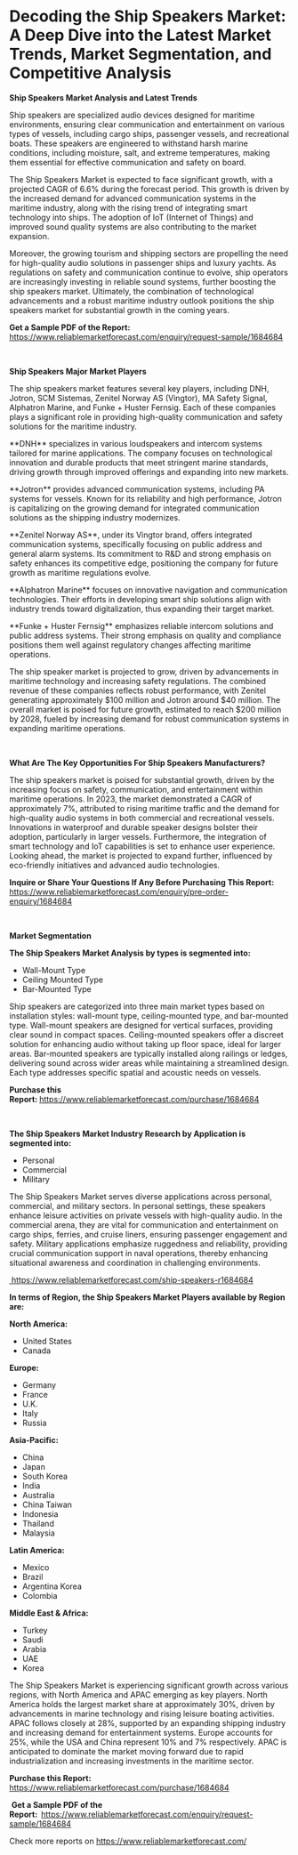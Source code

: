<p><h1>Decoding the Ship Speakers Market: A Deep Dive into the Latest Market Trends, Market Segmentation, and Competitive Analysis</h1></p><p><strong>Ship Speakers Market Analysis and Latest Trends</strong></p>
<p><p>Ship speakers are specialized audio devices designed for maritime environments, ensuring clear communication and entertainment on various types of vessels, including cargo ships, passenger vessels, and recreational boats. These speakers are engineered to withstand harsh marine conditions, including moisture, salt, and extreme temperatures, making them essential for effective communication and safety on board.</p><p>The Ship Speakers Market is expected to face significant growth, with a projected CAGR of 6.6% during the forecast period. This growth is driven by the increased demand for advanced communication systems in the maritime industry, along with the rising trend of integrating smart technology into ships. The adoption of IoT (Internet of Things) and improved sound quality systems are also contributing to the market expansion. </p><p>Moreover, the growing tourism and shipping sectors are propelling the need for high-quality audio solutions in passenger ships and luxury yachts. As regulations on safety and communication continue to evolve, ship operators are increasingly investing in reliable sound systems, further boosting the ship speakers market. Ultimately, the combination of technological advancements and a robust maritime industry outlook positions the ship speakers market for substantial growth in the coming years.</p></p>
<p><strong>Get a Sample PDF of the Report:&nbsp;</strong> <a href="https://www.reliablemarketforecast.com/enquiry/request-sample/1684684?utm_campaign=2618&utm_medium=2&utm_source=Github&utm_content=ia&utm_term=19022025&utm_id=ship-speakers">https://www.reliablemarketforecast.com/enquiry/request-sample/1684684</a></p>
<p>&nbsp;</p>
<p><strong>Ship Speakers Major Market Players</strong></p>
<p><p>The ship speakers market features several key players, including DNH, Jotron, SCM Sistemas, Zenitel Norway AS (Vingtor), MA Safety Signal, Alphatron Marine, and Funke + Huster Fernsig. Each of these companies plays a significant role in providing high-quality communication and safety solutions for the maritime industry.</p><p>**DNH** specializes in various loudspeakers and intercom systems tailored for marine applications. The company focuses on technological innovation and durable products that meet stringent marine standards, driving growth through improved offerings and expanding into new markets.</p><p>**Jotron** provides advanced communication systems, including PA systems for vessels. Known for its reliability and high performance, Jotron is capitalizing on the growing demand for integrated communication solutions as the shipping industry modernizes.</p><p>**Zenitel Norway AS**, under its Vingtor brand, offers integrated communication systems, specifically focusing on public address and general alarm systems. Its commitment to R&D and strong emphasis on safety enhances its competitive edge, positioning the company for future growth as maritime regulations evolve.</p><p>**Alphatron Marine** focuses on innovative navigation and communication technologies. Their efforts in developing smart ship solutions align with industry trends toward digitalization, thus expanding their target market.</p><p>**Funke + Huster Fernsig** emphasizes reliable intercom solutions and public address systems. Their strong emphasis on quality and compliance positions them well against regulatory changes affecting maritime operations.</p><p>The ship speaker market is projected to grow, driven by advancements in maritime technology and increasing safety regulations. The combined revenue of these companies reflects robust performance, with Zenitel generating approximately $100 million and Jotron around $40 million. The overall market is poised for future growth, estimated to reach $200 million by 2028, fueled by increasing demand for robust communication systems in expanding maritime operations.</p></p>
<p>&nbsp;</p>
<p><strong>What Are The Key Opportunities For Ship Speakers Manufacturers?</strong></p>
<p><p>The ship speakers market is poised for substantial growth, driven by the increasing focus on safety, communication, and entertainment within maritime operations. In 2023, the market demonstrated a CAGR of approximately 7%, attributed to rising maritime traffic and the demand for high-quality audio systems in both commercial and recreational vessels. Innovations in waterproof and durable speaker designs bolster their adoption, particularly in larger vessels. Furthermore, the integration of smart technology and IoT capabilities is set to enhance user experience. Looking ahead, the market is projected to expand further, influenced by eco-friendly initiatives and advanced audio technologies.</p></p>
<p><strong>Inquire or Share Your Questions If Any Before Purchasing This Report:</strong> <a href="https://www.reliablemarketforecast.com/enquiry/pre-order-enquiry/1684684?utm_campaign=2618&utm_medium=2&utm_source=Github&utm_content=ia&utm_term=19022025&utm_id=ship-speakers">https://www.reliablemarketforecast.com/enquiry/pre-order-enquiry/1684684</a></p>
<p>&nbsp;</p>
<p><strong>Market Segmentation</strong></p>
<p><strong>The Ship Speakers Market Analysis by types is segmented into:</strong></p>
<p><ul><li>Wall-Mount Type</li><li>Ceiling Mounted Type</li><li>Bar-Mounted Type</li></ul></p>
<p><p>Ship speakers are categorized into three main market types based on installation styles: wall-mount type, ceiling-mounted type, and bar-mounted type. Wall-mount speakers are designed for vertical surfaces, providing clear sound in compact spaces. Ceiling-mounted speakers offer a discreet solution for enhancing audio without taking up floor space, ideal for larger areas. Bar-mounted speakers are typically installed along railings or ledges, delivering sound across wider areas while maintaining a streamlined design. Each type addresses specific spatial and acoustic needs on vessels.</p></p>
<p><strong>Purchase this Report:&nbsp;</strong><a href="https://www.reliablemarketforecast.com/purchase/1684684?utm_campaign=2618&utm_medium=2&utm_source=Github&utm_content=ia&utm_term=19022025&utm_id=ship-speakers">https://www.reliablemarketforecast.com/purchase/1684684</a></p>
<p>&nbsp;</p>
<p><strong>The Ship Speakers Market Industry Research by Application is segmented into:</strong></p>
<p><ul><li>Personal</li><li>Commercial</li><li>Military</li></ul></p>
<p><p>The Ship Speakers Market serves diverse applications across personal, commercial, and military sectors. In personal settings, these speakers enhance leisure activities on private vessels with high-quality audio. In the commercial arena, they are vital for communication and entertainment on cargo ships, ferries, and cruise liners, ensuring passenger engagement and safety. Military applications emphasize ruggedness and reliability, providing crucial communication support in naval operations, thereby enhancing situational awareness and coordination in challenging environments.</p></p>
<p><a href="https://www.reliablemarketforecast.com/ship-speakers-r1684684?utm_campaign=2618&utm_medium=2&utm_source=Github&utm_content=ia&utm_term=19022025&utm_id=ship-speakers">&nbsp;https://www.reliablemarketforecast.com/ship-speakers-r1684684</a></p>
<p><strong>In terms of Region, the Ship Speakers Market Players available by Region are:</strong></p>
<p>
    <p> <strong> North America: </strong>
        <ul>
            <li>United States</li>
            <li>Canada</li>
        </ul>
        </p> 
    <p> <strong> Europe: </strong>
        <ul>
            <li>Germany</li>
            <li>France</li>
            <li>U.K.</li>
            <li>Italy</li>
            <li>Russia</li>
        </ul>
        </p> 
    <p> <strong> Asia-Pacific: </strong>
        <ul>
            <li>China</li>
            <li>Japan</li>
            <li>South Korea</li>
            <li>India</li>
            <li>Australia</li>
            <li>China Taiwan</li>
            <li>Indonesia</li>
            <li>Thailand</li>
            <li>Malaysia</li>
        </ul>
        </p> 
    <p> <strong> Latin America: </strong>
        <ul>
            <li>Mexico</li>
            <li>Brazil</li>
            <li>Argentina Korea</li>
            <li>Colombia</li>
        </ul>
        </p> 
    <p> <strong> Middle East & Africa: </strong>
        <ul>
            <li>Turkey</li>
            <li>Saudi</li>
            <li>Arabia</li>
            <li>UAE</li>
            <li>Korea</li>
        </ul>
    </p>
    </p>
<p><p>The Ship Speakers Market is experiencing significant growth across various regions, with North America and APAC emerging as key players. North America holds the largest market share at approximately 30%, driven by advancements in marine technology and rising leisure boating activities. APAC follows closely at 28%, supported by an expanding shipping industry and increasing demand for entertainment systems. Europe accounts for 25%, while the USA and China represent 10% and 7% respectively. APAC is anticipated to dominate the market moving forward due to rapid industrialization and increasing investments in the maritime sector.</p></p>
<p><strong>Purchase this Report: </strong><a href="https://www.reliablemarketforecast.com/purchase/1684684?utm_campaign=2618&utm_medium=2&utm_source=Github&utm_content=ia&utm_term=19022025&utm_id=ship-speakers">https://www.reliablemarketforecast.com/purchase/1684684</a></p>
<p>&nbsp;<strong>Get a Sample PDF of the Report:&nbsp;&nbsp;</strong><a href="https://www.reliablemarketforecast.com/enquiry/request-sample/1684684?utm_campaign=2618&utm_medium=2&utm_source=Github&utm_content=ia&utm_term=19022025&utm_id=ship-speakers">https://www.reliablemarketforecast.com/enquiry/request-sample/1684684</a></p>
<p><strong></strong></p>
<p>Check more reports on <a href="https://www.reliablemarketforecast.com/?utm_campaign=2618&utm_medium=2&utm_source=Github&utm_content=ia&utm_term=19022025&utm_id=ship-speakers">https://www.reliablemarketforecast.com/</a></p>
